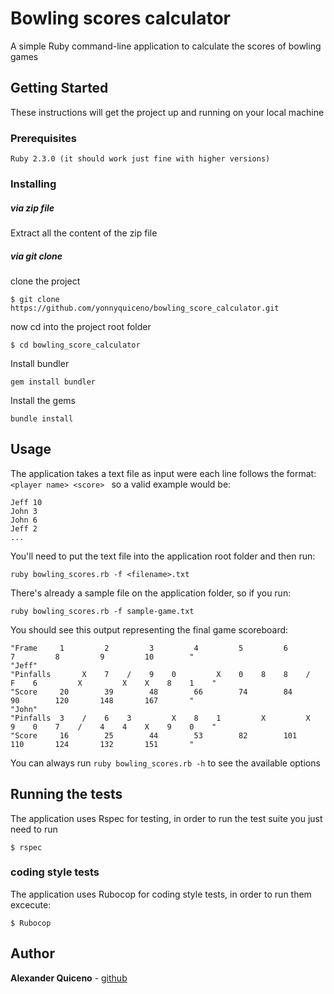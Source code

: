 # Bowling scores calculator

A simple Ruby command-line application to calculate the scores of bowling games

## Getting Started

These instructions will get the project up and running on your local machine

### Prerequisites

```
Ruby 2.3.0 (it should work just fine with higher versions)
```

### Installing

##### via zip file

Extract all the content of the zip file

##### via git clone

clone the project

```
$ git clone https://github.com/yonnyquiceno/bowling_score_calculator.git
```
now cd into the project root folder

```
$ cd bowling_score_calculator
```
Install bundler

```
gem install bundler
```

Install the gems

```
bundle install
```

## Usage

The application takes a text file as input were each line follows the format:
`<player name> <score> `
so a valid example would be:

```
Jeff 10
John 3
John 6
Jeff 2
...
```

You'll need to put the text file into the application root folder and then run: 

`ruby bowling_scores.rb -f <filename>.txt`

There's already a sample file on the application folder, so if you run: 

`ruby bowling_scores.rb -f sample-game.txt`

You should see this output representing the final game scoreboard: 
```
"Frame     1         2         3         4         5         6         7         8         9         10        "
"Jeff"
"Pinfalls       X    7    /    9    0         X    0    8    8    /    F    6         X         X    X    8    1    "
"Score     20        39        48        66        74        84        90        120       148       167       "
"John"
"Pinfalls  3    /    6    3         X    8    1         X         X    9    0    7    /    4    4    X    9    0    "
"Score     16        25        44        53        82        101       110       124       132       151       "
```


You can always run `ruby bowling_scores.rb -h` to see the available options

## Running the tests

The application uses Rspec for testing, in order to run the test suite you just need to run

```
$ rspec
```

### coding style tests

The application uses Rubocop for coding style tests, in order to run them excecute:

```
$ Rubocop
```

## Author

**Alexander Quiceno** - [github](https://github.com/yonnyquiceno)
